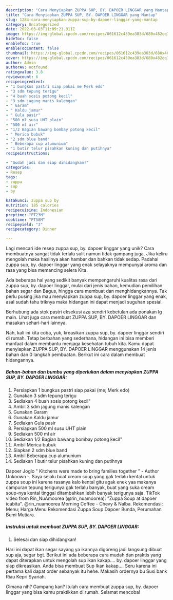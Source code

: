 ```yaml
---
description: "Cara Menyiapkan ZUPPA SUP, BY. DAPOER LINGGAR yang Mantap"
title: "Cara Menyiapkan ZUPPA SUP, BY. DAPOER LINGGAR yang Mantap"
slug: 1284-cara-menyiapkan-zuppa-sup-by-dapoer-linggar-yang-mantap
category: Uncategorized
date: 2022-03-03T11:09:21.811Z
image: https://img-global.cpcdn.com/recipes/061612c439ea383d/680x482cq70/zuppa-sup-by-dapoer-linggar-foto-resep-utama.jpg
hideToc: false
enableToc: true
enableTocContent: false
thumbnail: https://img-global.cpcdn.com/recipes/061612c439ea383d/680x482cq70/zuppa-sup-by-dapoer-linggar-foto-resep-utama.jpg
cover: https://img-global.cpcdn.com/recipes/061612c439ea383d/680x482cq70/zuppa-sup-by-dapoer-linggar-foto-resep-utama.jpg
author: Admin
authorAv: notfound
ratingvalue: 3.8
reviewcount: 6
recipeingredient:
- "1 bungkus pastri siap pakai me Merk edo"
- "3 sdm tepung terigu"
- "4 buah sosis potong kecil"
- "3 sdm jagung manis kalengan"
- " Garam"
- " Kaldu jamur"
- " Gula pasir"
- "500 ml susu UHT plain"
- "500 ml air"
- "1/2 Bagian bawang bombay potong kecil"
- " Merica bubuk"
- "2 sdm blue band"
- " Beberapa cup alumunium"
- "1 butir telur pisahkan kuning dan putihnya"
recipeinstructions:

- "Sudah jadi dan siap dihidangkan!"
categories:
- Resep
tags:
- zuppa
- sup
- by

katakunci: zuppa sup by 
nutrition: 185 calories
recipecuisine: Indonesian
preptime: "PT23M"
cooktime: "PT58M"
recipeyield: "3"
recipecategory: Dinner

---
```





Lagi mencari ide resep zuppa sup, by. dapoer linggar yang unik? Cara membuatnya sangat tidak terlalu sulit namun tidak gampang juga. Jika keliru mengolah maka hasilnya akan hambar dan bahkan tidak sedap. Padahal zuppa sup, by. dapoer linggar yang enak selayaknya mempunyai aroma dan rasa yang bisa memancing selera Kita.





Ada beberapa hal yang sedikit banyak mempengaruhi kualitas rasa dari zuppa sup, by. dapoer linggar, mulai dari jenis bahan, kemudian pemilihan bahan segar dan Bagus, hingga cara membuat dan menghidangkannya. Tak perlu pusing jika mau menyiapkan zuppa sup, by. dapoer linggar yang enak,      asal sudah tahu triknya maka hidangan ini dapat menjadi suguhan spesial.














Berhubung ada stok pastri eksekusi aza sendiri kebetulan ada ponakan lg main. Lihat juga cara membuat ZUPPA SUP, BY. DAPOER LINGGAR dan masakan sehari-hari lainnya.






Nah, kali ini kita coba, yuk, kreasikan zuppa sup, by. dapoer linggar sendiri di rumah. Tetap berbahan yang sederhana, hidangan ini bisa memberi manfaat dalam membantu menjaga kesehatan tubuh kita. Kamu dapat menyiapkan ZUPPA SUP, BY. DAPOER LINGGAR menggunakan 14 jenis bahan dan 0 langkah pembuatan. Berikut ini cara dalam membuat hidangannya.

<!--inarticleads1-->

##### Bahan-bahan dan bumbu yang diperlukan dalam menyiapkan ZUPPA SUP, BY. DAPOER LINGGAR:

1. Persiapkan 1 bungkus pastri siap pakai (me; Merk edo)
1. Gunakan 3 sdm tepung terigu
1. Sediakan 4 buah sosis potong kecil&#34;
1. Ambil 3 sdm jagung manis kalengan
1. Gunakan  Garam
1. Gunakan  Kaldu jamur
1. Sediakan  Gula pasir
1. Persiapkan 500 ml susu UHT plain
1. Sediakan 500 ml air
1. Sediakan 1/2 Bagian bawang bombay potong kecil&#34;
1. Ambil  Merica bubuk
1. Siapkan 2 sdm blue band
1. Ambil  Beberapa cup alumunium
1. Sediakan 1 butir telur pisahkan kuning dan putihnya


Dapoer Joglo &#34; Kitchens were made to bring families together &#34; - Author Unknown -. Saya selalu buat cream soup yang gak terlalu kental untuk zuppa soup ini karena rasanya kalo kental gitu agak enek yaa makanya campuran tepung terigunya gak terlalu banyak, buat yang suka cream soup-nya kental tinggal ditambahkan lebih banyak terigunya saja. TikTok video from Rin_NuAmoorea (@rin_nuamoorea): &#34;Zuppa Soup at dapoer icabita&#34;. @rin_nuamoorea Morning Coffee - Chevy &amp; Nalba. Rekomendasi; Menu; Harga Menu Rekomendasi Zuppa Soup Dapoer Bunda, Perumahan Bumi Mutiara. 

<!--inarticleads2-->

##### Instruksi untuk membuat ZUPPA SUP, BY. DAPOER LINGGAR:


1. Selesai dan siap dihidangkan!

Hari ini dapat ikan segar sayang ya ikannya digoreng jadi langsung dibuat sup aja, segar bgt. Berikut ini ada beberapa cara mudah dan praktis yang dapat diterapkan untuk mengolah sup ikan kakap…. by. dapoer linggar yang siap dikreasikan. Anda bisa membuat Sup Ikan kakap…. Seru karena ini pertama kali dapat order sebanyak itu hehe. Makasih ordernya bu Susi bank Riau Kepri Syariah. 

Gimana nih? Gampang kan? Itulah cara membuat zuppa sup, by. dapoer linggar yang bisa kamu praktikkan di rumah. Selamat mencoba!
